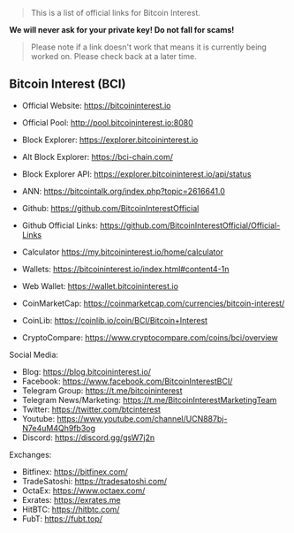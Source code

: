 > This is a list of official links for Bitcoin Interest.

**We will never ask for your private key! Do not fall for scams!**

> Please note if a link doesn't work that means it is currently being worked on. Please check back at a later time.

## Bitcoin Interest (BCI)

* Official Website: https://bitcoininterest.io
* Official Pool: http://pool.bitcoininterest.io:8080
* Block Explorer: https://explorer.bitcoininterest.io
* Alt Block Explorer: https://bci-chain.com/

* Block Explorer API: https://explorer.bitcoininterest.io/api/status

* ANN: https://bitcointalk.org/index.php?topic=2616641.0

* Github: https://github.com/BitcoinInterestOfficial
* Github Official Links: https://github.com/BitcoinInterestOfficial/Official-Links

* Calculator https://my.bitcoininterest.io/home/calculator
* Wallets: https://bitcoininterest.io/index.html#content4-1n
* Web Wallet: https://wallet.bitcoininterest.io

* CoinMarketCap: https://coinmarketcap.com/currencies/bitcoin-interest/
* CoinLib: https://coinlib.io/coin/BCI/Bitcoin+Interest
* CryptoCompare: https://www.cryptocompare.com/coins/bci/overview

Social Media:
* Blog: https://blog.bitcoininterest.io/
* Facebook: https://www.facebook.com/BitcoinInterestBCI/
* Telegram Group: https://t.me/bitcoininterest
* Telegram News/Marketing: https://t.me/BitcoinInterestMarketingTeam
* Twitter: https://twitter.com/btcinterest
* Youtube: https://www.youtube.com/channel/UCN887bj-N7e4uM4Qh9fb3og
* Discord: https://discord.gg/gsW7j2n


Exchanges:
* Bitfinex: https://bitfinex.com/
* TradeSatoshi: https://tradesatoshi.com/
* OctaEx: https://www.octaex.com/
* Exrates: https://exrates.me
* HitBTC: https://hitbtc.com/
* FubT: https://fubt.top/


